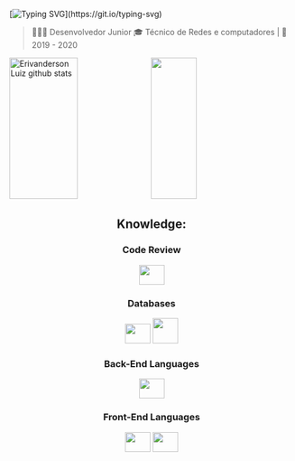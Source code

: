 
[![Typing SVG](https://readme-typing-svg.herokuapp.com?font=Fira+Code&weight=700&duration=3500&pause=500&width=435&lines=Olá%2C+Mundo!!;Meu+Nome+é+erivanderson+luiz.)](https://git.io/typing-svg)

 > 👨🏽‍💻 Desenvolvedor Junior
 > 🎓 Técnico de Redes e computadores | 📆 2019 - 2020


<div>
  <img width="49%" height="250px" src="https://github-readme-stats.vercel.app/api?username=erivandersonluiz&show_icons=true&count_private=true&theme=tokyonight" alt="Erivanderson Luiz github stats" /> 
  <img width="40%" height="250px" src="https://github-readme-stats.vercel.app/api/top-langs/?username=erivandersonluiz&theme=tokyonight" />
</div>

<h2 align="center">Knowledge: </h2>

<h3 align="center">Code Review</h3>
<div align="center">
  <img height="35" width="45" src="https://cdn.jsdelivr.net/gh/devicons/devicon/icons/git/git-original.svg" />
</div>

<h3 align="center"> Databases</h3>
<div align="center">
  <img height="35" width="45" src="https://cdn.jsdelivr.net/gh/devicons/devicon/icons/mysql/mysql-original.svg" />
  <img height="45" width="45" src="https://cdn.jsdelivr.net/gh/devicons/devicon/icons/postgresql/postgresql-plain.svg" />
     
</div>

<h3 align="center">Back-End Languages</h3>
<div align="center">
  <img height="35" width="45" src="https://cdn.jsdelivr.net/gh/devicons/devicon/icons/python/python-original.svg" />
  <span class="icon-[vscode-icons--file-type-django]"></span>
</div>

<h3 align="center">Front-End Languages</h3>
<div align="center">
  <img height="35" width="45" src="https://cdn.jsdelivr.net/gh/devicons/devicon/icons/html5/html5-original.svg" />
  <img height="35" width="45" src="https://cdn.jsdelivr.net/gh/devicons/devicon/icons/css3/css3-original.svg" />

</div>

##

  <div>
</div>
